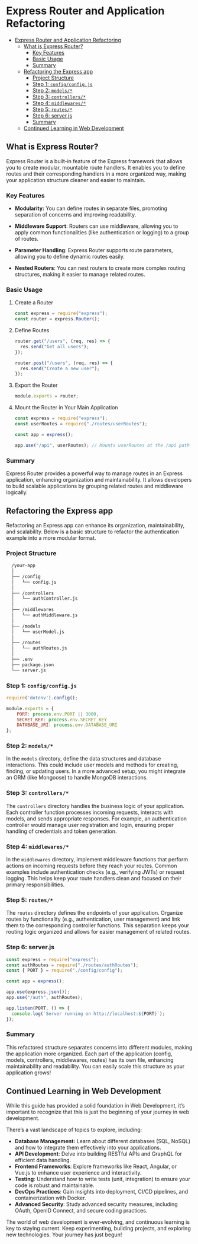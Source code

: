 # Express Router and Application Refactoring

- [Express Router and Application Refactoring](#express-router-and-application-refactoring)
  - [What is Express Router?](#what-is-express-router)
    - [Key Features](#key-features)
    - [Basic Usage](#basic-usage)
    - [Summary](#summary)
  - [Refactoring the Express app](#refactoring-the-express-app)
    - [Project Structure](#project-structure)
    - [Step 1: `config/config.js`](#step-1-configconfigjs)
    - [Step 2: `models/*`](#step-2-models)
    - [Step 3: `controllers/*`](#step-3-controllers)
    - [Step 4: `middlewares/*`](#step-4-middlewares)
    - [Step 5: `routes/*`](#step-5-routes)
    - [Step 6: server.js](#step-6-serverjs)
    - [Summary](#summary-1)
  - [Continued Learning in Web Development](#continued-learning-in-web-development)

## What is Express Router?

Express Router is a built-in feature of the Express framework that allows you to create modular, mountable route handlers. It enables you to define routes and their corresponding handlers in a more organized way, making your application structure cleaner and easier to maintain.

### Key Features

- **Modularity:** You can define routes in separate files, promoting separation of concerns and improving readability.

- **Middleware Support**: Routers can use middleware, allowing you to apply common functionalities (like authentication or logging) to a group of routes.

- **Parameter Handling**: Express Router supports route parameters, allowing you to define dynamic routes easily.

- **Nested Routers**: You can nest routers to create more complex routing structures, making it easier to manage related routes.

### Basic Usage

1. Create a Router

   ```js
   const express = require("express");
   const router = express.Router();
   ```

2. Define Routes

   ```js
   router.get("/users", (req, res) => {
     res.send("Get all users");
   });

   router.post("/users", (req, res) => {
     res.send("Create a new user");
   });
   ```

3. Export the Router

   ```js
   module.exports = router;
   ```

4. Mount the Router in Your Main Application

   ```js
   const express = require("express");
   const userRoutes = require("./routes/userRoutes");

   const app = express();

   app.use("/api", userRoutes); // Mounts userRoutes at the /api path
   ```

### Summary

Express Router provides a powerful way to manage routes in an Express application, enhancing organization and maintainability. It allows developers to build scalable applications by grouping related routes and middleware logically.

## Refactoring the Express app

Refactoring an Express app can enhance its organization, maintainability, and scalability. Below is a basic structure to refactor the authentication example into a more modular format.

### Project Structure

```bash
  /your-app
  │
  ├── /config
  │   └── config.js
  │
  ├── /controllers
  │   └── authController.js
  │
  ├── /middlewares
  │   └── authMiddleware.js
  │
  ├── /models
  │   └── userModel.js
  │
  ├── /routes
  │   └── authRoutes.js
  │
  ├── .env
  ├── package.json
  └── server.js
```

### Step 1: `config/config.js`

```js
require('dotenv').config();

module.exports = {
    PORT: process.env.PORT || 3000,
    SECRET_KEY: process.env.SECRET_KEY
    DATABASE_URI: process.env.DATABASE_URI
};
```

### Step 2: `models/*`

In the `models` directory, define the data structures and database interactions. This could include user models and methods for creating, finding, or updating users. In a more advanced setup, you might integrate an ORM (like Mongoose) to handle MongoDB interactions.

### Step 3: `controllers/*`

The `controllers` directory handles the business logic of your application. Each controller function processes incoming requests, interacts with models, and sends appropriate responses. For example, an authentication controller would manage user registration and login, ensuring proper handling of credentials and token generation.

### Step 4: `middlewares/*`

In the `middlewares` directory, implement middleware functions that perform actions on incoming requests before they reach your routes. Common examples include authentication checks (e.g., verifying JWTs) or request logging. This helps keep your route handlers clean and focused on their primary responsibilities.

### Step 5: `routes/*`

The `routes` directory defines the endpoints of your application. Organize routes by functionality (e.g., authentication, user management) and link them to the corresponding controller functions. This separation keeps your routing logic organized and allows for easier management of related routes.

### Step 6: server.js

```js
const express = require("express");
const authRoutes = require("./routes/authRoutes");
const { PORT } = require("./config/config");

const app = express();

app.use(express.json());
app.use("/auth", authRoutes);

app.listen(PORT, () => {
  console.log(`Server running on http://localhost:${PORT}`);
});
```

### Summary

This refactored structure separates concerns into different modules, making the application more organized. Each part of the application (config, models, controllers, middlewares, routes) has its own file, enhancing maintainability and readability. You can easily scale this structure as your application grows!

## Continued Learning in Web Development

While this guide has provided a solid foundation in Web Development, it’s important to recognize that this is just the beginning of your journey in web development.

There’s a vast landscape of topics to explore, including:

- **Database Management:** Learn about different databases (SQL, NoSQL) and how to integrate them effectively into your applications.
- **API Development**: Delve into building RESTful APIs and GraphQL for efficient data handling.
- **Frontend Frameworks**: Explore frameworks like React, Angular, or Vue.js to enhance user experience and interactivity.
- **Testing**: Understand how to write tests (unit, integration) to ensure your code is robust and maintainable.
- **DevOps Practices**: Gain insights into deployment, CI/CD pipelines, and containerization with Docker.
- **Advanced Security**: Study advanced security measures, including OAuth, OpenID Connect, and secure coding practices.

The world of web development is ever-evolving, and continuous learning is key to staying current. Keep experimenting, building projects, and exploring new technologies. Your journey has just begun!
